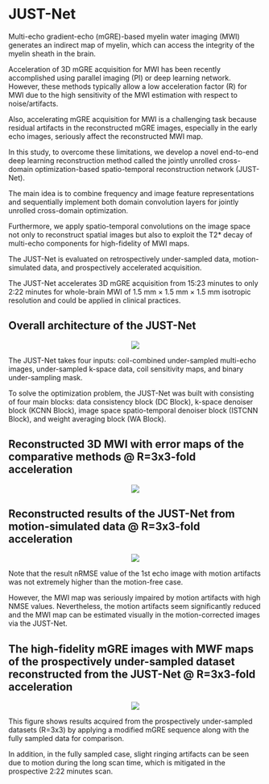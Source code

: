 # JUST-Net
Multi-echo gradient-echo (mGRE)-based myelin water imaging (MWI) generates an indirect map of myelin, which can access the integrity of the myelin sheath in the brain.

Acceleration of 3D mGRE acquisition for MWI has been recently accomplished using parallel imaging (PI) or deep learning network. However, these methods typically allow a low acceleration factor (R) for MWI due to the high sensitivity of the MWI estimation with respect to noise/artifacts.

Also, accelerating mGRE acquisition for MWI is a challenging task because residual artifacts in the reconstructed mGRE images, especially in the early echo images, seriously affect the reconstructed MWI map.

In this study, to overcome these limitations, we develop a novel end-to-end deep learning reconstruction method called the jointly unrolled cross-domain optimization-based spatio-temporal reconstruction network (JUST-Net).

The main idea is to combine frequency and image feature representations and sequentially implement both domain convolution layers for jointly unrolled cross-domain optimization.

Furthermore, we apply spatio-temporal convolutions on the image space not only to reconstruct spatial images but also to exploit the T2* decay of multi-echo components for high-fidelity of MWI maps.

The JUST-Net is evaluated on retrospectively under-sampled data, motion-simulated data, and prospectively accelerated acquisition.

The JUST-Net accelerates 3D mGRE acquisition from 15:23 minutes to only 2:22 minutes for whole-brain MWI of 1.5 mm × 1.5 mm × 1.5 mm isotropic resolution and could be applied in clinical practices.

## Overall architecture of the JUST-Net
<p align="center">
  <img src="https://user-images.githubusercontent.com/59819627/206959200-01d09629-122f-4a35-a45a-2c0510c9f165.png"/>
</p>

The JUST-Net takes four inputs: coil-combined under-sampled multi-echo images, under-sampled k-space data, coil sensitivity maps, and binary under-sampling mask.

To solve the optimization problem, the JUST-Net was built with consisting of four main blocks: data consistency block (DC Block), k-space denoiser block (KCNN Block), image space spatio-temporal denoiser block (ISTCNN Block), and weight averaging block (WA Block).

## Reconstructed 3D MWI with error maps of the comparative methods @ R=3x3-fold acceleration
<p align="center">
  <img src="https://user-images.githubusercontent.com/59819627/206959987-dbfddb57-5ee6-4e5c-ae56-33f9b610f9be.png"/>
</p>

## Reconstructed results of the JUST-Net from motion-simulated data @ R=3x3-fold acceleration
<p align="center">
  <img src="https://user-images.githubusercontent.com/59819627/206960029-553b5cf0-2797-4dae-b96a-33738f461c21.png"/>
</p>

Note that the result nRMSE value of the 1st echo image with motion artifacts was not extremely higher than the motion-free case.

However, the MWI map was seriously impaired by motion artifacts with high NMSE values. Nevertheless, the motion artifacts seem significantly reduced and the MWI map can be estimated visually in the motion-corrected images via the JUST-Net.

## The high-fidelity mGRE images with MWF maps of the prospectively under-sampled dataset reconstructed from the JUST-Net @ R=3x3-fold acceleration
<p align="center">
  <img src="https://user-images.githubusercontent.com/59819627/206960077-690455b3-8bc1-4df9-8970-e275f6f3dfef.png"/>
</p>

This figure shows results acquired from the prospectively under-sampled datasets (R=3x3) by applying a modified mGRE sequence along with the fully sampled data for comparison.

In addition, in the fully sampled case, slight ringing artifacts can be seen due to motion during the long scan time, which is mitigated in the prospective 2:22 minutes scan.
